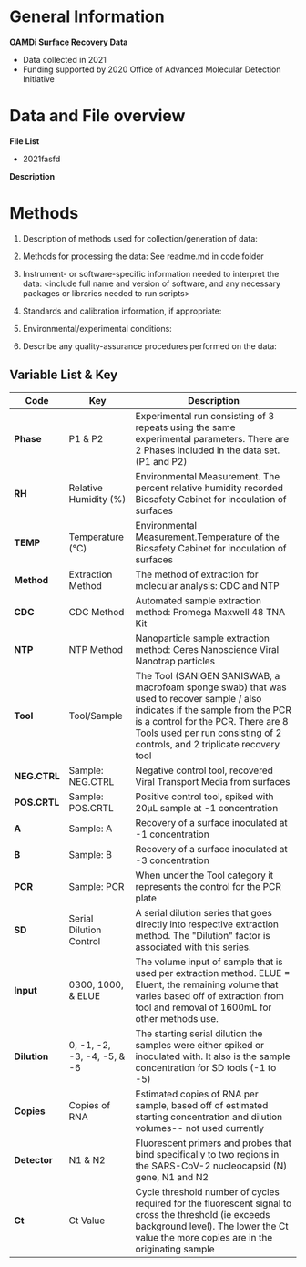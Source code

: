 # General Information

**OAMDi Surface Recovery Data**

* Data collected in 2021
* Funding supported by 2020 Office of Advanced Molecular Detection Initiative 

# Data and File overview

**File List**

* 2021fasfd 

**Description**



# Methods

1. Description of methods used for collection/generation of data: 
<Include links or references to publications or other documentation containing experimental design or protocols used in data collection>

2. Methods for processing the data: 
See readme.md in code folder

3. Instrument- or software-specific information needed to interpret the data: 
<include full name and version of software, and any necessary packages or libraries needed to run scripts>

4. Standards and calibration information, if appropriate: 

5. Environmental/experimental conditions: 

6. Describe any quality-assurance procedures performed on the data: 



## Variable List & Key

|Code|Key|Description|
|----|--------|-----------|
|**Phase**|P1 & P2|Experimental run consisting of 3 repeats using the same experimental parameters. There are 2 Phases included in the data set. (P1 and P2)|
|**RH**|Relative Humidity (%)|Environmental Measurement. The percent relative humidity recorded Biosafety Cabinet for inoculation of surfaces|
|**TEMP**|Temperature (°C)|Environmental Measurement.Temperature of the Biosafety Cabinet for inoculation of surfaces|
|**Method**|Extraction Method|The method of extraction for molecular analysis: CDC and NTP|
|**CDC**|CDC Method|Automated sample extraction method: Promega Maxwell 48 TNA Kit|
|**NTP**|NTP Method|Nanoparticle sample extraction method: Ceres Nanoscience Viral Nanotrap particles|
|**Tool**|Tool/Sample|The Tool (SANIGEN SANISWAB, a macrofoam sponge swab) that was used to recover sample / also indicates if the sample from the PCR is a control for the PCR. There are 8 Tools used per run consisting of 2 controls, and 2 triplicate recovery tool|
|**NEG.CTRL**|Sample: NEG.CTRL|Negative control tool, recovered Viral Transport Media from surfaces|
|**POS.CRTL**|Sample: POS.CRTL| Positive control tool, spiked with 20μL sample at -1 concentration|
|**A**|Sample: A|Recovery of a surface inoculated at -1 concentration|
|**B**|Sample: B|Recovery of a surface inoculated at -3 concentration|
|**PCR**|Sample: PCR| When under the Tool category it represents the control for the PCR plate|
|**SD**|Serial Dilution Control|A serial dilution series that goes directly into respective extraction method. The "Dilution" factor is associated with this series.|
|**Input**|0300, 1000, & ELUE|The volume input of sample that is used per extraction method. ELUE = Eluent, the remaining volume that varies based off of extraction from tool and removal of 1600mL for other methods use.|
|**Dilution**|0, -1, -2, -3, -4, -5, & -6|The starting serial dilution the samples were either spiked or inoculated with. It also is the sample concentration for SD tools (-1 to -5)|
|**Copies**|Copies of RNA|Estimated copies of RNA per sample, based off of estimated starting concentration and dilution volumes-- not used currently|
|**Detector**|N1 & N2|Fluorescent primers and probes that bind specifically to two regions in the SARS-CoV-2 nucleocapsid (N) gene, N1 and N2 |
|**Ct**|Ct Value|Cycle threshold number of cycles required for the fluorescent signal to cross the threshold (ie exceeds background level). The lower the Ct value the more copies are in the originating sample|

